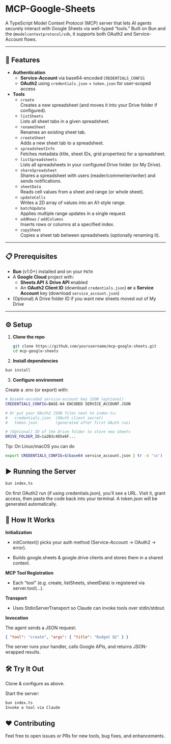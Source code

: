 # MCP-Google-Sheets

A TypeScript Model Context Protocol (MCP) server that lets AI agents securely interact with Google Sheets via well-typed “tools.” Built on Bun and the `@modelcontextprotocol/sdk`, it supports both OAuth2 and Service-Account flows.

---

## 🚀 Features

- **Authentication**  
  - **Service-Account** via base64-encoded `CREDENTIALS_CONFIG`  
  - **OAuth2** using `credentials.json` + `token.json` for user-scoped access  
- **Tools**  
  - `create`  
    Creates a new spreadsheet (and moves it into your Drive folder if configured).  
  - `listSheets`  
    Lists all sheet tabs in a given spreadsheet.  
  - `renameSheet`  
    Renames an existing sheet tab.  
  - `createSheet`  
    Adds a new sheet tab to a spreadsheet.  
  - `spreadsheetInfo`  
    Fetches metadata (title, sheet IDs, grid properties) for a spreadsheet.  
  - `listSpreadsheets`  
    Lists all spreadsheets in your configured Drive folder (or My Drive).  
  - `shareSpreadsheet`  
    Shares a spreadsheet with users (reader/commenter/writer) and sends notifications.  
  - `sheetData`  
    Reads cell values from a sheet and range (or whole sheet).  
  - `updateCells`  
    Writes a 2D array of values into an A1-style range.  
  - `batchUpdate`  
    Applies multiple range updates in a single request.  
  - `addRows` / `addColumns`  
    Inserts rows or columns at a specified index.  
  - `copySheet`  
    Copies a sheet tab between spreadsheets (optionally renaming it).

---

## 📋 Prerequisites

- **Bun** (v1.0+) installed and on your `PATH`  
- A **Google Cloud** project with:
  - **Sheets API** & **Drive API** enabled  
  - An **OAuth2 Client ID** (download `credentials.json`) **or** a **Service Account** key (download `service_account.json`)  
- (Optional) A Drive folder ID if you want new sheets moved out of My Drive  

---

## ⚙️ Setup

1. **Clone the repo**  
   ```bash
   git clone https://github.com/yourusername/mcp-google-sheets.git
   cd mcp-google-sheets
2. **Install dependencies**

```bash
bun install
```
3. **Configure environment**
   
Create a .env (or export) with:
```bash
# Base64-encoded service-account key JSON (optional)
CREDENTIALS_CONFIG=BASE-64 ENCODED SERVICE_ACCOUNT.JSON

# Or put your OAuth2 JSON files next to index.ts:
#   credentials.json  (OAuth client secret)
#   token.json        (generated after first OAuth run)

# (Optional) ID of the Drive folder to store new sheets
DRIVE_FOLDER_ID=1a2B3c4D5e6F...
```
Tip: On Linux/macOS you can do

```bash
export CREDENTIALS_CONFIG=$(base64 service_account.json | tr -d '\n')
```
## ▶️ Running the Server
```bash
bun index.ts
```
On first OAuth2 run (if using credentials.json), you’ll see a URL. Visit it, grant access, then paste the code back into your terminal. A token.json will be generated automatically.

## 🔧 How It Works

**Initialization**

- initContext() picks your auth method (Service-Account → OAuth2 → error).

- Builds google.sheets & google.drive clients and stores them in a shared context.

**MCP Tool Registration**

- Each “tool” (e.g. create, listSheets, sheetData) is registered via server.tool(...).

**Transport**

- Uses StdioServerTransport so Claude can invoke tools over stdin/stdout.

**Invocation**

The agent sends a JSON request:

```json
{ "tool": "create", "args": { "title": "Budget Q2" } }
```
The server runs your handler, calls Google APIs, and returns JSON-wrapped results.

## 🛠️ Try It Out

Clone & configure as above.

Start the server:

```bash
bun index.ts
Invoke a tool via Claude
```
## ❤️ Contributing

Feel free to open issues or PRs for new tools, bug fixes, and enhancements.

